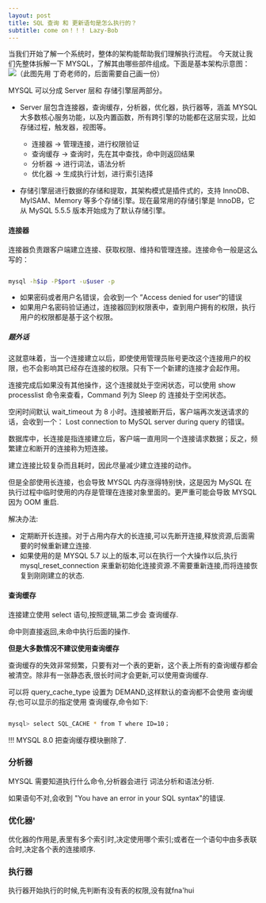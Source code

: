 ```yaml
---
layout: post
title: SQL 查询 和 更新语句是怎么执行的？
subtitle: come on！！！ Lazy-Bob
---
```


当我们开始了解一个系统时，整体的架构能帮助我们理解执行流程。
今天就让我们先整体拆解一下 MYSQL，了解其由哪些部件组成。下面是基本架构示意图：  
![（此图先用 丁奇老师的，后面需要自己画一份）](../imgfromleetcode/mysqlday1.png)


MYSQL 可以分成 Server 层和 存储引擎层两部分。   
* Server 层包含连接器，查询缓存，分析器，优化器，执行器等，涵盖 MYSQL 大多数核心服务功能，以及内置函数，所有跨引擎的功能都在这层实现，比如存储过程，触发器，视图等。
  * 连接器 -> 管理连接，进行权限验证
  * 查询缓存 -> 查询时，先在其中查找，命中则返回结果
  * 分析器 -> 进行词法，语法分析
  * 优化器 -> 生成执行计划，进行索引选择

* 存储引擎层进行数据的存储和提取，其架构模式是插件式的，支持 InnoDB、MyISAM、Memory 等多个存储引擎。现在最常用的存储引擎是 InnoDB，它从 MySQL 5.5.5 版本开始成为了默认存储引擎。


#### 连接器

连接器负责跟客户端建立连接、获取权限、维持和管理连接。连接命令一般是这么写的：
~~~ bash

mysql -h$ip -P$port -u$user -p

~~~

* 如果密码或者用户名错误，会收到一个 ”Access denied for user“的错误
* 如果用户名密码验证通过，连接器回到权限表中，查到用户拥有的权限，执行用户的权限都是基于这个权限。

##### 题外话
这就意味着，当一个连接建立以后，即使使用管理员账号更改这个连接用户的权限，也不会影响其已经存在连接的权限。只有下一个新建的连接才会起作用。

连接完成后如果没有其他操作，这个连接就处于空闲状态，可以使用 show processlist 命令来查看，Command 列为 Sleep 的 连接处于空闲状态。

空闲时间默认 wait_timeout 为 8 小时。连接被断开后，客户端再次发送请求的话，会收到一个： Lost connection to MySQL server during query 的错误。

数据库中，长连接是指连接建立后，客户端一直用同一个连接请求数据；反之，频繁建立和断开的连接称为短连接。

建立连接比较复杂而且耗时，因此尽量减少建立连接的动作。

但是全部使用长连接，也会导致 MYSQL 内存涨得特别快，这是因为 MySQL 在执行过程中临时使用的内存是管理在连接对象里面的。更严重可能会导致 MYSQL　因为 OOM 重启.

解决办法:
* 定期断开长连接。对于占用内存大的长连接,可以先断开连接,释放资源,后面需要的时候重新建立连接.
* 如果使用的是 MYSQL 5.7 以上的版本,可以在执行一个大操作以后,执行 mysql_reset_connection 来重新初始化连接资源.不需要重新连接,而将连接恢复到刚刚建立的状态.

#### 查询缓存

连接建立使用 select 语句,按照逻辑,第二步会 查询缓存.

命中则直接返回,未命中执行后面的操作.

**但是大多数情况不建议使用查询缓存**

查询缓存的失效非常频繁，只要有对一个表的更新，这个表上所有的查询缓存都会被清空。除非有一张静态表,很长时间才会更新,可以使用查询缓存.

可以将 query_cache_type 设置为 DEMAND,这样默认的查询都不会使用 查询缓存;也可以显示的指定使用 查询缓存,命令如下:

~~~ bash

mysql> select SQL_CACHE * from T where ID=10；

~~~

!!! MYSQL 8.0 把查询缓存模块删除了.

### 分析器

MYSQL 需要知道执行什么命令,分析器会进行 词法分析和语法分析.

如果语句不对,会收到 "You have an error in your SQL syntax"的错误.

### 优化器'

优化器的作用是,表里有多个索引时,决定使用哪个索引;或者在一个语句中由多表联合时,决定各个表的连接顺序.

### 执行器

执行器开始执行的时候,先判断有没有表的权限,没有就fna'hui
